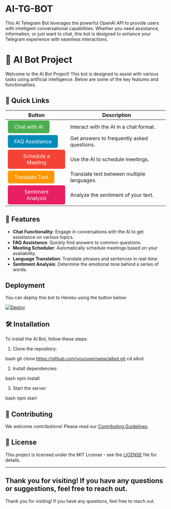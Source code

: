 # AI-TG-BOT
This AI Telegram Bot leverages the powerful OpenAI API to provide users with intelligent conversational capabilities. Whether you need assistance, information, or just want to chat, this bot is designed to enhance your Telegram experience with seamless interactions.



# 🤖 AI Bot Project

Welcome to the AI Bot Project! This bot is designed to assist with various tasks using artificial intelligence. Below are some of the key features and functionalities.

## 🚀 Quick Links

| Button | Description |
|--------|-------------|
| <a href="https://example.com/demo/chat" style="background-color: #4CAF50; color: white; padding: 10px 20px; text-align: center; text-decoration: none; display: inline-block; border-radius: 5px;">Chat with AI</a> | Interact with the AI in a chat format. |
| <a href="https://example.com/demo/faq" style="background-color: #008CBA; color: white; padding: 10px 20px; text-align: center; text-decoration: none; display: inline-block; border-radius: 5px;">FAQ Assistance</a> | Get answers to frequently asked questions. |
| <a href="https://example.com/demo/scheduler" style="background-color: #f44336; color: white; padding: 10px 20px; text-align: center; text-decoration: none; display: inline-block; border-radius: 5px;">Schedule a Meeting</a> | Use the AI to schedule meetings. |
| <a href="https://example.com/demo/translator" style="background-color: #ff9800; color: white; padding: 10px 20px; text-align: center; text-decoration: none; display: inline-block; border-radius: 5px;">Translate Text</a> | Translate text between multiple languages. |
| <a href="https://example.com/demo/sentiment" style="background-color: #e91e63; color: white; padding: 10px 20px; text-align: center; text-decoration: none; display: inline-block; border-radius: 5px;">Sentiment Analysis</a> | Analyze the sentiment of your text. |

## 📖 Features

- **Chat Functionality**: Engage in conversations with the AI to get assistance on various topics.
- **FAQ Assistance**: Quickly find answers to common questions.
- **Meeting Scheduler**: Automatically schedule meetings based on your availability.
- **Language Translation**: Translate phrases and sentences in real-time.
- **Sentiment Analysis**: Determine the emotional tone behind a series of words.

## Deployment

You can deploy this bot to Heroku using the button below:

[![Deploy](https://www.herokucdn.com/deploy/button.svg)](https://heroku.com/deploy?template=https://github.com/yourusername/your-repo-name)


## 🛠 Installation

To install the AI Bot, follow these steps:

1. Clone the repository:
   
bash
   git clone https://github.com/yourusername/aibot.git
   cd aibot
   
2. Install dependencies:
   
bash
   npm install
   
3. Start the server:
   
bash
   npm start
   

## 🎉 Contributing

We welcome contributions! Please read our [Contributing Guidelines](https://example.com/contributing).

## 📄 License

This project is licensed under the MIT License - see the [LICENSE](LICENSE) file for details.

---

Thank you for visiting! If you have any questions or suggestions, feel free to reach out.
---

Thank you for visiting! If you have any questions, feel free to reach out.

